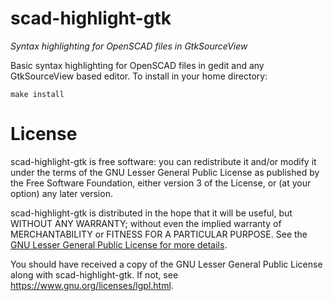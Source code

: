 scad-highlight-gtk
==================

*Syntax highlighting for OpenSCAD files in GtkSourceView*

Basic syntax highlighting for OpenSCAD files in gedit and any
GtkSourceView based editor. To install in your home directory:

    make install

License
=======

scad-highlight-gtk is free software: you can redistribute it and/or modify
it under the terms of the GNU Lesser General Public License as published by
the Free Software Foundation, either version 3 of the License, or
(at your option) any later version.

scad-highlight-gtk is distributed in the hope that it will be useful,
but WITHOUT ANY WARRANTY; without even the implied warranty of
MERCHANTABILITY or FITNESS FOR A PARTICULAR PURPOSE.  See the
[GNU Lesser General Public License for more details](./LICENSE-lgpl.txt).

You should have received a copy of the GNU Lesser General Public License
along with scad-highlight-gtk. 
If not, see <https://www.gnu.org/licenses/lgpl.html>.

